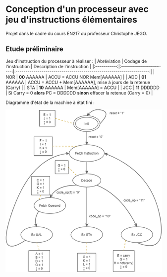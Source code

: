 # Conception d'un processeur avec jeu d'instructions élémentaires
Projet dans le cadre du cours EN217 du professeur Christophe JEGO.

## Etude préliminaire
Jeu d'instruction du processeur à réaliser :
| Abréviation | Codage de l'instruction |                     Description de l'instruction                    |
|:-----------:|:-----------------------:|:-------------------------------------------------------------------:|
|     NOR     |        **00** AAAAAA        |                     ACCU = ACCU NOR Mem[AAAAAA]                     |
|     ADD     |        **01** AAAAAA        |    ACCU = ACCU + Mem[AAAAAA], mise à jours de la retenue (Carry)    |
|     STA     |        **10** AAAAAA        |                          Mem[AAAAAA] = ACCU                         |
|     JCC     |        **11** DDDDDD        | Si Carry = 0 **alors** PC = DDDDDD **sinon** effacer la retenue (Carry = 0) |


Diagramme d'état de la machine à état fini :

![Schéma FSM](Pictures/Conception-FSM.png "Schéma FSM")
